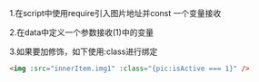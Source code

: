 1.在script中使用require引入图片地址并const 一个变量接收

2.在data中定义一个参数接收(1)中的变量

3.如果要加修饰，如下使用:class进行绑定

```html
<img :src="innerItem.img1" :class="{pic:isActive === 1}" />
```

